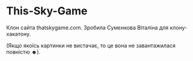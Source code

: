 # This-Sky-Game
Клон сайта thatskygame.com. Зробила Сумєнкова Віталіна для клону-хакатону.

(Якщо якоїсь картинки не вистачає, то це вона не завантажилася повністю ☻).
